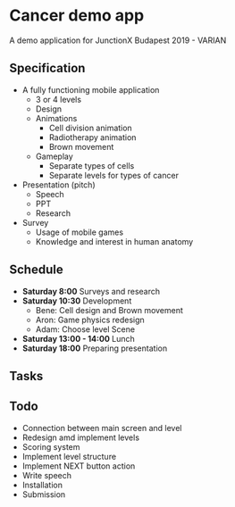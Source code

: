 # Cancer demo app
A demo application for JunctionX Budapest 2019 - VARIAN
## Specification
- A fully functioning mobile application
    - 3 or 4 levels
    - Design
    - Animations
        - Cell division animation
        - Radiotherapy animation
        - Brown movement
    - Gameplay
        - Separate types of cells
        - Separate levels for types of cancer
- Presentation (pitch)
    - Speech
    - PPT
    - Research
- Survey
    - Usage of mobile games
    - Knowledge and interest in human anatomy
## Schedule
- **Saturday 8:00** Surveys and research
- **Saturday 10:30** Development
    - Bene: Cell design and Brown movement
    - Aron: Game physics redesign
    - Adam: Choose level Scene
- **Saturday 13:00 - 14:00**  Lunch
- **Saturday 18:00**  Preparing presentation
## Tasks
## Todo
- Connection between main screen and level
- Redesign amd implement levels
- Scoring system
- Implement level structure
- Implement NEXT button action
- Write speech
- Installation
- Submission